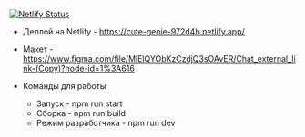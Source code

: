[![Netlify Status](https://api.netlify.com/api/v1/badges/032176e8-cb20-4690-b103-cf8305409751/deploy-status)](https://app.netlify.com/sites/cute-genie-972d4b/deploys)

* Деплой на Netlify  - https://cute-genie-972d4b.netlify.app/
* Макет - https://www.figma.com/file/MlElQYObKzCzdjQ3sOAvER/Chat_external_link-(Copy)?node-id=1%3A616

* Команды для работы:
  * Запуск - npm run start
  * Сборка  - npm run build
  * Режим разработчика - npm run dev

